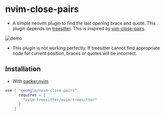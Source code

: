 # nvim-close-pairs

* A simple neovim plugin to find the last opening brace and quote. This plugin depends on [treesitter](https://github.com/nvim-treesitter/nvim-treesitter). This is inspired by [vim-close-pairs](https://github.com/tranvansang/vim-close-pair).

![demo](https://user-images.githubusercontent.com/61423217/160578141-3b10b5b0-b53a-4e0c-9acb-b0574a9fed69.gif)

* This plugin is not working perfectly. If treesitter cannot find appropriate node for current position, braces or quotes will be incorrect.

## Installation 
* With [packer.nvim](https://github.com/wbthomason/packer.nvim)

```lua
use { "geomgle/nvim-close-pairs",
      requires = {
        "nvim-treesitter/nvim-treesitter"
      }
    }
```
